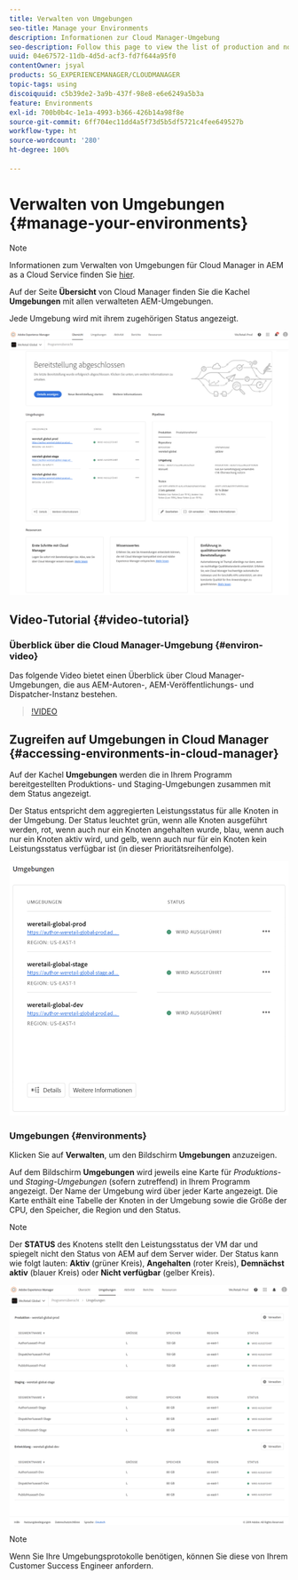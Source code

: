 ```yaml
---
title: Verwalten von Umgebungen
seo-title: Manage your Environments
description: Informationen zur Cloud Manager-Umgebung
seo-description: Follow this page to view the list of production and non-production environments that are used for setting up and running the CI/CD pipeline in Cloud Manager.
uuid: 04e67572-11db-4d5d-acf3-fd7f644a95f0
contentOwner: jsyal
products: SG_EXPERIENCEMANAGER/CLOUDMANAGER
topic-tags: using
discoiquuid: c5b39de2-3a9b-437f-98e8-e6e6249a5b3a
feature: Environments
exl-id: 700b0b4c-1e1a-4993-b366-426b14a98f8e
source-git-commit: 6ff704ec11dd4a5f73d5b5df5721c4fee649527b
workflow-type: ht
source-wordcount: '280'
ht-degree: 100%

---
```


# Verwalten von Umgebungen {#manage-your-environments}

>[!NOTE]
>Informationen zum Verwalten von Umgebungen für Cloud Manager in AEM as a Cloud Service finden Sie [hier](https://experienceleague.adobe.com/docs/experience-manager-cloud-service/implementing/using-cloud-manager/manage-environments.html?lang=de#using-cloud-manager).

Auf der Seite **Übersicht** von Cloud Manager finden Sie die Kachel **Umgebungen** mit allen verwalteten AEM-Umgebungen.

Jede Umgebung wird mit ihrem zugehörigen Status angezeigt.

![](assets/Manage-Environ-Overview.png)

## Video-Tutorial {#video-tutorial}

### Überblick über die Cloud Manager-Umgebung {#environ-video}

Das folgende Video bietet einen Überblick über Cloud Manager-Umgebungen, die aus AEM-Autoren-, AEM-Veröffentlichungs- und Dispatcher-Instanz bestehen.

>[!VIDEO](https://video.tv.adobe.com/v/26318/)

## Zugreifen auf Umgebungen in Cloud Manager {#accessing-environments-in-cloud-manager}

Auf der Kachel **Umgebungen** werden die in Ihrem Programm bereitgestellten Produktions- und Staging-Umgebungen zusammen mit dem Status angezeigt.

Der Status entspricht dem aggregierten Leistungsstatus für alle Knoten in der Umgebung. Der Status leuchtet grün, wenn alle Knoten ausgeführt werden, rot, wenn auch nur ein Knoten angehalten wurde, blau, wenn auch nur ein Knoten aktiv wird, und gelb, wenn auch nur für ein Knoten kein Leistungsstatus verfügbar ist (in dieser Prioritätsreihenfolge).

![](assets/Environments-card-new.png)

### Umgebungen {#environments}

Klicken Sie auf **Verwalten**, um den Bildschirm **Umgebungen** anzuzeigen.

Auf dem Bildschirm **Umgebungen** wird jeweils eine Karte für *Produktions-* und *Staging-Umgebungen* (sofern zutreffend) in Ihrem Programm angezeigt. Der Name der Umgebung wird über jeder Karte angezeigt. Die Karte enthält eine Tabelle der Knoten in der Umgebung sowie die Größe der CPU, den Speicher, die Region und den Status.

>[!NOTE]
>
>Der **STATUS** des Knotens stellt den Leistungsstatus der VM dar und spiegelt nicht den Status von AEM auf dem Server wider. Der Status kann wie folgt lauten: **Aktiv** (grüner Kreis), **Angehalten** (roter Kreis), **Demnächst aktiv** (blauer Kreis) oder **Nicht verfügbar** (gelber Kreis).

![](assets/Environments-tab.png)

>[!NOTE]
>
>Wenn Sie Ihre Umgebungsprotokolle benötigen, können Sie diese von Ihrem Customer Success Engineer anfordern.
